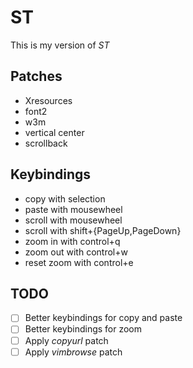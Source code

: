 # ST
This is my version of *ST*

## Patches

- Xresources
- font2
- w3m
- vertical center
- scrollback

## Keybindings

- copy with selection
- paste with mousewheel
- scroll with mousewheel
- scroll with shift+{PageUp,PageDown}
- zoom in with control+q
- zoom out with control+w
- reset zoom with control+e

## TODO

- [ ] Better keybindings for copy and paste
- [ ] Better keybindings for zoom
- [ ] Apply *copyurl* patch
- [ ] Apply *vimbrowse* patch
